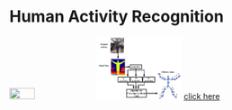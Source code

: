 # Human Activity Recognition
<img src="HAR1.png HAR2.jpg" width="30%" height="30%">
<img src="HAR2.jpg" width="30%" height="30%">
<a href="https://github.com/githubpusp/HAR/blob/ada795e34629a7bf0c6dba3bbb3e09f4e93614c4/HAR_final_code%20(1).ipynb"> click here </a>
